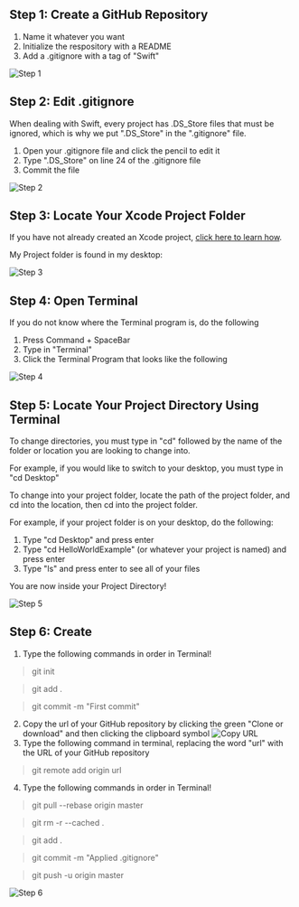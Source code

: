 ## Step 1: Create a GitHub Repository

1. Name it whatever you want
2. Initialize the respository with a README 
3. Add a .gitignore with a tag of "Swift"

![](https://github.com/znpierucci/DigitalConceptTutorial/blob/master/Step1.png "Step 1")


## Step 2: Edit .gitignore

When dealing with Swift, every project has .DS_Store files that must be ignored, which is why we put ".DS_Store" in the ".gitignore" file.

1. Open your .gitignore file and click the pencil to edit it
2. Type ".DS_Store" on line 24 of the .gitignore file
3. Commit the file

![](https://github.com/znpierucci/DigitalConceptTutorial/blob/master/Step2.png "Step 2")

## Step 3: Locate Your Xcode Project Folder

If you have not already created an Xcode project, [click here to learn how](https://github.com/znpierucci/DigitalConceptTutorial/blob/master/XcodeTutorial.md).

My Project folder is found in my desktop:

![](https://github.com/znpierucci/DigitalConceptTutorial/blob/master/Step3.png "Step 3")

## Step 4: Open Terminal

If you do not know where the Terminal program is, do the following

1. Press Command + SpaceBar
2. Type in "Terminal"
3. Click the Terminal Program that looks like the following

![](https://github.com/znpierucci/DigitalConceptTutorial/blob/master/Step4.png "Step 4")

## Step 5: Locate Your Project Directory Using Terminal

To change directories, you must type in "cd" followed by the name of the folder or location you are looking to change into.

For example, if you would like to switch to your desktop, you must type in "cd Desktop"

To change into your project folder, locate the path of the project folder, and cd into the location, then cd into the project folder.

For example, if your project folder is on your desktop, do the following:

1. Type "cd Desktop" and press enter
2. Type "cd HelloWorldExample" (or whatever your project is named) and press enter
3. Type "ls" and press enter to see all of your files

You are now inside your Project Directory!

![](https://github.com/znpierucci/DigitalConceptTutorial/blob/master/Step5.png "Step 5")

## Step 6: Create 

1. Type the following commands in order in Terminal!
>git init

>git add .

>git commit -m "First commit"

2. Copy the url of your GitHub repository by clicking the green "Clone or download" and then clicking the clipboard symbol
![](https://github.com/znpierucci/DigitalConceptTutorial/blob/master/CopyURL.png "Copy URL")
3. Type the following command in terminal, replacing the word "url" with the URL of your GitHub repository
>git remote add origin url 
4. Type the following commands in order in Terminal!
>git pull --rebase origin master

>git rm -r --cached .

>git add .

>git commit -m "Applied .gitignore"

>git push -u origin master

![](https://github.com/znpierucci/DigitalConceptTutorial/blob/master/Step6.png "Step 6")
